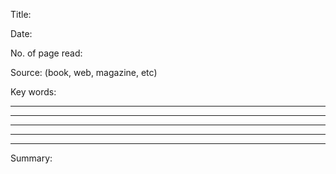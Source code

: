 Title: 

Date:

No. of page read: 

Source: (book, web, magazine, etc)

Key words:

___

___

___

___

___

Summary:

